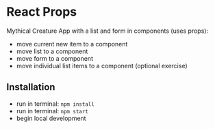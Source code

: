 # React Props

Mythical Creature App with a list and form in components (uses props):

- move current new item to a component
- move list to a component
- move form to a component
- move individual list items to a component (optional exercise)

## Installation

- run in terminal: `npm install`
- run in terminal: `npm start`
- begin local development
